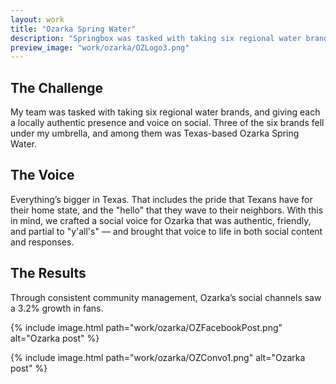 ```yaml
---
layout: work
title: "Ozarka Spring Water"
description: "Springbox was tasked with taking six regional water brands and giving them an authentic local voice on social. I was responsible for community managing Texas-based Ozarka, as well as assisting with content creation and campaign concepting."
preview_image: "work/ozarka/OZLogo3.png"
---
```

## The Challenge

My team was tasked with taking six regional water brands, and giving each a locally authentic presence and voice on social. Three of the six brands fell under my umbrella, and among them was Texas-based Ozarka Spring Water.

## The Voice

Everything’s bigger in Texas. That includes the pride that Texans have for their home state, and the "hello" that they wave to their neighbors. With this in mind, we crafted a social voice for Ozarka that was authentic, friendly, and partial to "y'all's" — and brought that voice to life in both social content and responses. 

## The Results

Through consistent community management, Ozarka’s social channels saw a 3.2% growth in fans. 

{% include image.html path="work/ozarka/OZFacebookPost.png" alt="Ozarka post" %}

{% include image.html path="work/ozarka/OZConvo1.png" alt="Ozarka post" %}